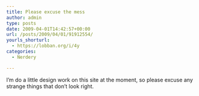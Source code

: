 ```yaml
---
title: Please excuse the mess
author: admin
type: posts
date: 2009-04-01T14:42:57+00:00
url: /posts/2009/04/01/91912554/
yourls_shorturl:
  - https://lobban.org/i/4y
categories:
  - Nerdery

---
```

I’m do a little design work on this site at the moment, so please excuse any strange things that don’t look right.